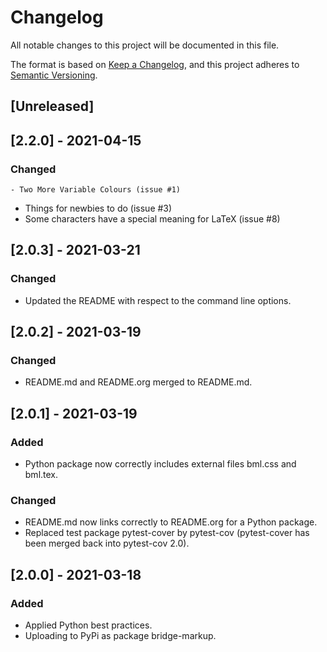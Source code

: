 # Changelog

All notable changes to this project will be documented in this file.

The format is based on [Keep a Changelog](https://keepachangelog.com/en/1.0.0/),
and this project adheres to [Semantic Versioning](https://semver.org/spec/v2.0.0.html).

## [Unreleased]

## [2.2.0] - 2021-04-15

### Changed
	- Two More Variable Colours (issue #1)
  - Things for newbies to do (issue #3)
  - Some characters have a special meaning for LaTeX (issue #8)

## [2.0.3] - 2021-03-21

### Changed

  - Updated the README with respect to the command line options.

## [2.0.2] - 2021-03-19

### Changed

  - README.md and README.org merged to README.md.

## [2.0.1] - 2021-03-19

### Added

  - Python package now correctly includes external files bml.css and bml.tex.

### Changed

  - README.md now links correctly to README.org for a Python package.
  - Replaced test package pytest-cover by pytest-cov (pytest-cover has been merged back into pytest-cov 2.0).

## [2.0.0] - 2021-03-18

### Added

  - Applied Python best practices.
  - Uploading to PyPi as package bridge-markup.

